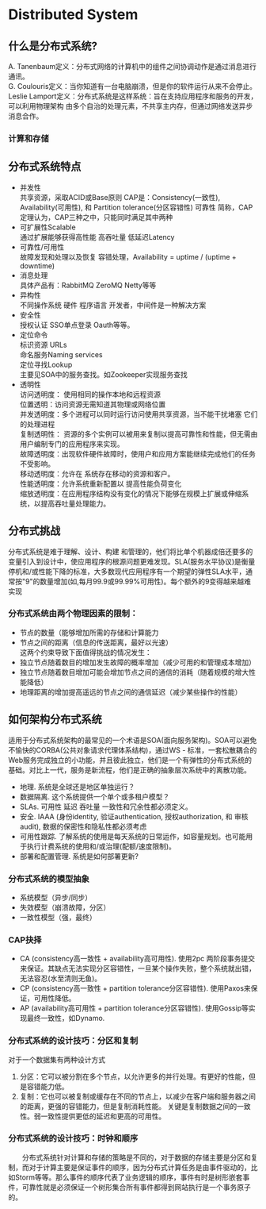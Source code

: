 # Distributed System
## 什么是分布式系统?   
A. Tanenbaum定义：分布式网络的计算机中的组件之间协调动作是通过消息进行通讯。   
G. Coulouris定义：当你知道有一台电脑崩溃，但是你的软件运行从来不会停止。   
Leslie Lamport定义：分布式系统是这样系统：旨在支持应用程序和服务的开发，可以利用物理架构 由多个自治的处理元素，不共享主内存，但通过网络发送异步消息合作。
### 计算和存储
## 分布式系统特点
* 并发性  
  共享资源，采取ACID或Base原则 CAP是：Consistency(一致性), Availability(可用性), 和 Partition tolerance(分区容错性) 可靠性 
  简称，CAP定理认为，CAP三种之中，只能同时满足其中两种  
* 可扩展性Scalable  
  通过扩展能够获得高性能 高吞吐量 低延迟Latency  
* 可靠性/可用性  
  故障发现和处理以及恢复 容错处理，Availability = uptime / (uptime + downtime)  
* 消息处理  
  具体产品有：RabbitMQ ZeroMQ Netty等等  
* 异构性  
   不同操作系统 硬件 程序语言 开发者，中间件是一种解决方案  
* 安全性  
    授权认证 SSO单点登录 Oauth等等。  
* 定位命令  
  标识资源 URLs  
  命名服务Naming services  
  定位寻找Lookup  
  主要见SOA中的服务查找。如Zookeeper实现服务查找  
* 透明性  
  访问透明度： 使用相同的操作本地和远程资源  
  位置透明：访问资源无需知道其物理或网络位置  
  并发透明度：多个进程可以同时运行访问使用共享资源，当不能干扰堵塞 它们的处理进程  
  复制透明性： 资源的多个实例可以被用来复制以提高可靠性和性能，但无需由用户编制专门的应用程序来实现。  
  故障透明度：出现软件硬件故障时，使用户和应用方案能继续完成他们的任务不受影响。  
  移动透明度：允许在 系统存在移动的资源和客户。  
  性能透明度：允许系统重新配置以 提高性能负荷变化  
  缩放透明度：在应用程序结构没有变化的情况下能够在规模上扩展或伸缩系统，以提高吞吐量处理能力。  　
## 分布式挑战  
  分布式系统是难于理解、设计、构建 和管理的，他们将比单个机器成倍还要多的变量引入到设计中，使应用程序的根源问题更难发现。SLA(服务水平协议)是衡量停机和/或性能下降的标准，大多数现代应用程序有一个期望的弹性SLA水平，通常按"9"的数量增加(如,每月99.9或99.99%可用性)。每个额外的9变得越来越难实现
### 分布式系统由两个物理因素的限制：  
* 节点的数量（能够增加所需的存储和计算能力
* 节点之间的距离（信息的传送距离，最好以光速）  
 这两个约束导致下面值得挑战的情况发生：   
* 独立节点随着数目的增加发生故障的概率增加（减少可用的和管理成本增加）
* 独立节点随着数目增加可能会增加节点之间的通信的消耗（随着规模的增大性能降低）
* 地理距离的增加提高遥远的节点之间的通信延迟（减少某些操作的性能）

## 如何架构分布式系统  
  适用于分布式系统架构的最常见的一个术语是SOA(面向服务架构)。SOA可以避免不愉快的CORBA(公共对象请求代理体系结构)，通过WS - 标准，一套松散耦合的Web服务完成独立的小功能，并且彼此独立，他们是一个有弹性的分布式系统的基础。对比上一代，服务是新流程，他们是正确的抽象层次系统中的离散功能。  
* 地理. 系统是全球还是地区单独运行？
* 数据隔离. 这个系统提供一个单个或多租户模型？
* SLAs. 可用性 延迟 吞吐量 一致性和冗余性都必须定义。
* 安全. IAAA (身份identity, 验证authentication, 授权authorization, 和 审核audit), 数据的保密性和隐私性都必须考虑
* 可用性跟踪. 了解系统的使用是每天系统的日常运作，如容量规划。也可能用于执行计费系统的使用和/或治理(配额/速度限制)。
* 部署和配置管理. 系统是如何部署更新?  

### 分布式系统的模型抽象

* 系统模型（异步/同步）
* 失效模型（崩溃故障，分区）
* 一致性模型（强，最终） 

### CAP抉择  

* CA (consistency高一致性 + availability高可用性). 使用2pc 两阶段事务提交来保证。其缺点无法实现分区容错性，一旦某个操作失败，整个系统就出错，无法容忍(水至清则无鱼)。
* CP (consistency高一致性 + partition tolerance分区容错性). 使用Paxos来保证，可用性降低。
* AP (availability高可用性 + partition tolerance分区容错性). 使用Gossip等实现最终一致性，如Dynamo.

### 分布式系统的设计技巧：分区和复制  
  对于一个数据集有两种设计方式  
1. 分区：它可以被分割在多个节点，以允许更多的并行处理。有更好的性能，但是容错能力低。   
2. 复制：它也可以被复制或缓存在不同的节点上，以减少在客户端和服务器之间的距离，更强的容错能力，但是复制消耗性能。
关键是复制数据之间的一致性。弱一致性提供更低的延迟和更高的可用性。  

### 分布式系统的设计技巧：时钟和顺序   
　　分布式系统针对计算和存储的策略是不同的，对于数据的存储主要是分区和复制，而对于计算主要是保证事件的顺序，因为分布式计算任务是由事件驱动的，比如Storm等等。那么事件的顺序代表了业务逻辑的顺序，事件有时是树形嵌套事件，可靠性就是必须保证一个树形集合所有事件都得到网站执行是一个事务原子的。 

   
  
